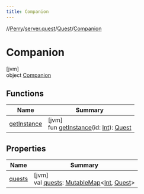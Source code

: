 ```yaml
---
title: Companion
---
```

//[Perry](../../../../index.html)/[server.quest](../../index.html)/[Quest](../index.html)/[Companion](index.html)



# Companion



[jvm]\
object [Companion](index.html)



## Functions


| Name | Summary |
|---|---|
| [getInstance](get-instance.html) | [jvm]<br>fun [getInstance](get-instance.html)(id: [Int](https://kotlinlang.org/api/latest/jvm/stdlib/kotlin/-int/index.html)): [Quest](../index.html) |


## Properties


| Name | Summary |
|---|---|
| [quests](quests.html) | [jvm]<br>val [quests](quests.html): [MutableMap](https://kotlinlang.org/api/latest/jvm/stdlib/kotlin.collections/-mutable-map/index.html)&lt;[Int](https://kotlinlang.org/api/latest/jvm/stdlib/kotlin/-int/index.html), [Quest](../index.html)&gt; |

